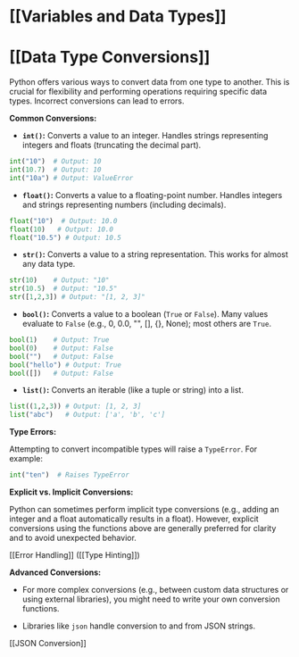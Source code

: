 # [[Variables and Data Types]]
# [[Data Type Conversions]] 
Python offers various ways to convert data from one type to another.  This is crucial for flexibility and performing operations requiring specific data types.  Incorrect conversions can lead to errors.

**Common Conversions:**

* **`int()`:** Converts a value to an integer.  Handles strings representing integers and floats (truncating the decimal part).

```python
int("10")  # Output: 10
int(10.7)  # Output: 10
int("10a") # Output: ValueError
```

* **`float()`:** Converts a value to a floating-point number.  Handles integers and strings representing numbers (including decimals).

```python
float("10")  # Output: 10.0
float(10)   # Output: 10.0
float("10.5") # Output: 10.5
```

* **`str()`:** Converts a value to a string representation. This works for almost any data type.

```python
str(10)    # Output: "10"
str(10.5)  # Output: "10.5"
str([1,2,3]) # Output: "[1, 2, 3]"
```

* **`bool()`:** Converts a value to a boolean (`True` or `False`).  Many values evaluate to `False` (e.g., 0, 0.0, "", [], {}, None); most others are `True`.

```python
bool(1)    # Output: True
bool(0)    # Output: False
bool("")   # Output: False
bool("hello") # Output: True
bool([])   # Output: False
```

* **`list()`:** Converts an iterable (like a tuple or string) into a list.

```python
list((1,2,3)) # Output: [1, 2, 3]
list("abc")   # Output: ['a', 'b', 'c']
```


**Type Errors:**

Attempting to convert incompatible types will raise a `TypeError`.  For example:

```python
int("ten")  # Raises TypeError
```

**Explicit vs. Implicit Conversions:**

Python can sometimes perform implicit type conversions (e.g., adding an integer and a float automatically results in a float). However, explicit conversions using the functions above are generally preferred for clarity and to avoid unexpected behavior.

[[Error Handling]]  ([[Type Hinting]])


**Advanced Conversions:**

*  For more complex conversions (e.g., between custom data structures or using external libraries), you might need to write your own conversion functions.

*  Libraries like `json` handle conversion to and from JSON strings.


[[JSON Conversion]]
